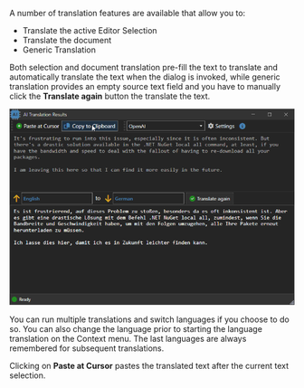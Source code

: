 ﻿A number of translation features are available that allow you to:

* Translate the active Editor Selection
* Translate the document
* Generic Translation

Both selection and document translation pre-fill the text to translate and automatically translate the text when the dialog is invoked, while generic translation provides an empty source text field and you have to manually click the **Translate again** button the translate the text.

![AiCompletion Translation](/images/AiCompletion_Translation.png)

You can run multiple translations and switch languages if you choose to do so. You can also change the language prior to starting the language translation on the Context menu. The last languages are always remembered for subsequent translations.

Clicking on **Paste at Cursor** pastes the translated text after the current text selection.